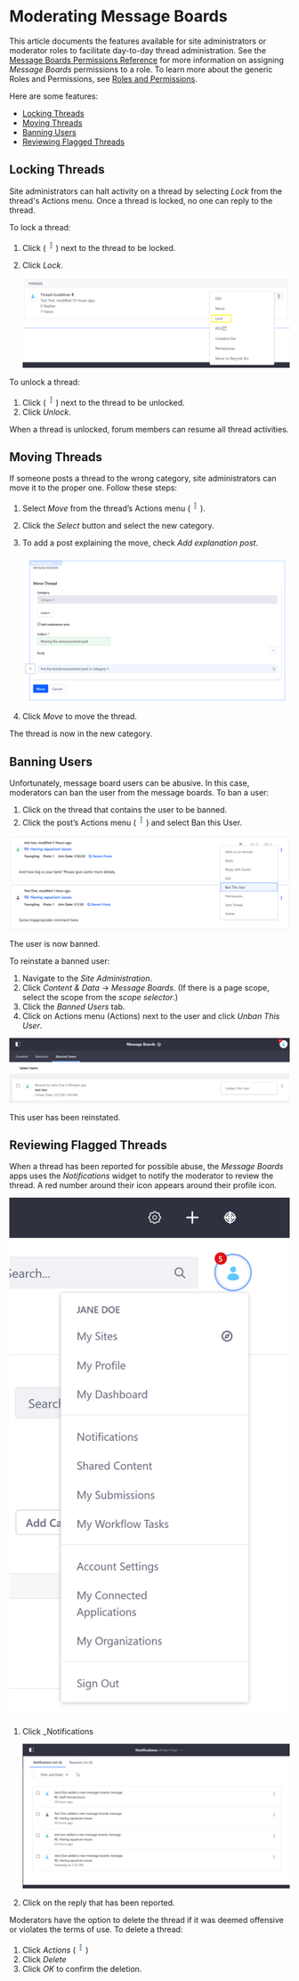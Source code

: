 # Moderating Message Boards

This article documents the features available for site administrators or moderator roles to facilitate day-to-day thread administration. See the [Message Boards Permissions Reference](./08-message-boards-permissions-reference.md) for more information on assigning _Message Boards_ permissions to a role. To learn more about the generic Roles and Permissions, see [Roles and Permissions](https://help.liferay.com/hc/articles/360017895212-Roles-and-Permissions).

Here are some features:

* [Locking Threads](#locking-threads)
* [Moving Threads](#moving-threads)
* [Banning Users](#banning-users)
* [Reviewing Flagged Threads](#reporting-flagged-threads)

## Locking Threads

Site administrators can halt activity on a thread by selecting _Lock_ from the thread's Actions menu. Once a thread is locked, no one can reply to the thread.

To lock a thread:

1. Click (![Actions](./moderating-message-boards/images/07.png)) next to the thread to be locked.
1. Click _Lock_.

    ![Locking a Thread](./moderating-message-boards/images/02.png)

To unlock a thread:

1. Click (![Actions](./creating-message-boards-categories/images/05.png)) next to the thread to be unlocked.
1. Click _Unlock_.

When a thread is unlocked, forum members can resume all thread activities.

## Moving Threads

If someone posts a thread to the wrong category, site administrators can move it to the proper one. Follow these steps:

1. Select _Move_ from the thread’s Actions menu (![Actions](./creating-message-boards-categories/images/05.png)).
1. Click the _Select_ button and select the new category.
1. To add a post explaining the move, check _Add explanation post_.

    ![Moving a Thread](./moderating-message-boards/images/03.png)

1. Click _Move_ to move the thread.

The thread is now in the new category.

## Banning Users

Unfortunately, message board users can be abusive. In this case, moderators can ban the user from the message boards. To ban a user:

1. Click on the thread that contains the user to be banned.
1. Click the post’s Actions menu (![Actions](./creating-message-boards-categories/images/05.png)) and select Ban this User.

![Banning a user](./moderating-message-boards/images/04.png)

The user is now banned.

To reinstate a banned user:

1. Navigate to the _Site Administration_.
1. Click _Content & Data_ &rarr; _Message Boards_. (If there is a page scope, select the scope from the _scope selector_.)
1. Click the _Banned Users_ tab.
1. Click on Actions menu (Actions) next to the user and click _Unban This User_.

![Unbanning a user](./moderating-message-boards/images/05.png)

This user has been reinstated.

## Reviewing Flagged Threads

When a thread has been reported for possible abuse, the _Message Boards_ apps uses the _Notifications_ widget to notify the moderator to review the thread. A red number around their icon appears around their profile icon.

![Notification icon](./moderating-message-boards/images/01.png)

1. Click _Notifications

    ![Notifications widget displays message boards](./moderating-message-boards/images/06.png)

1. Click on the reply that has been reported.

Moderators have the option to delete the thread if it was deemed offensive or violates the terms of use. To delete a thread:

1. Click _Actions_ (![Actions](./moderating-message-boards/images/07.png))
1. Click _Delete_
1. Click _OK_ to confirm the deletion.
